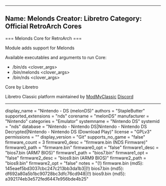 -----------------------
Name: Melonds
Creator: Libretro
Category: Official RetroArch Cores
-----------------------

=== Melonds Core for RetroArch ===

Module adds support for Melonds

Available executables and arguments to run Core:
- /bin/ds <rom> <clover_args>
- /bin/melonds <rom> <clover_args>
- /bin/nds <rom> <clover_args>

Core by Libretro

Libretro Classic platform maintained by [ModMyClassic](https://modmyclassic.com) [Discord](https://discordapp.com/invite/8gygsrw)

-----------------------

display_name = "Nintendo - DS (melonDS)"
authors = "StapleButter"
supported_extensions = "nds"
corename = "melonDS"
manufacturer = "Nintendo"
categories = "Emulator"
systemname = "Nintendo DS"
systemid = "nds"
database = "Nintendo - Nintendo DS|Nintendo - Nintendo DS Decrypted|Nintendo - Nintendo DS (Download Play)"
license = "GPLv3"
permissions = ""
display_version = "Git"
supports_no_game = "false"
firmware_count = 3
firmware0_desc = "firmware.bin (NDS Firmware)"
firmware0_path = "firmware.bin"
firmware0_opt = "false"
firmware1_desc = "bios7.bin (ARM7 BIOS)"
firmware1_path = "bios7.bin"
firmware1_opt = "false"
firmware2_desc = "bios9.bin (ARM9 BIOS)"
firmware2_path = "bios9.bin"
firmware2_opt = "false"
notes = "(!) firmware.bin (md5): 145eaef5bd3037cbc247c213bb3da1b3|(!) bios7.bin (md5): df692a80a5b1bc90728bc3dfc76cd948|(!) bios9.bin (md5): a392174eb3e572fed6447e956bde4b25"
